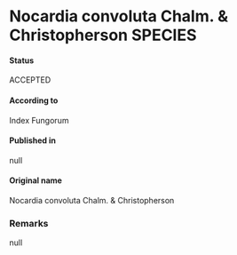 Nocardia convoluta Chalm. & Christopherson SPECIES
=======

#### Status
ACCEPTED

#### According to
Index Fungorum

#### Published in
null

#### Original name
Nocardia convoluta Chalm. & Christopherson

### Remarks
null